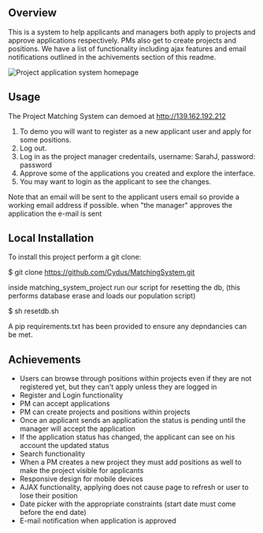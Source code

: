 Overview
--------

This is a system to help applicants and managers both apply to projects and approve
applications respectively. PMs also get to create projects and positions. We have
a list of functionality including ajax features and email notifications outlined in the
achivements section of this readme.

![Project application system homepage](http://i.imgur.com/vOj3J6r.png)

Usage
-----

The Project Matching System can demoed at http://139.162.192.212

1. To demo you will want to register as a new applicant user and apply for some positions.
2. Log out.
3. Log in as the project manager credentails, username: SarahJ, password: password
4. Approve some of the applications you created and explore the interface.
5. You may want to login as the applicant to see the changes.

Note that an email will be sent to the applicant users email so provide a working email address if possible.
when "the manager" approves the application the e-mail is sent

Local Installation
------------------

To install this project perform a git clone:

$ git clone https://github.com/Cydus/MatchingSystem.git

inside matching_system_project run our script for resetting the db,
(this performs database erase and loads our population script)

$ sh resetdb.sh

A pip requirements.txt has been provided to ensure any depndancies can be met.

Achievements
------------

* Users can browse through positions within projects even if they are not registered yet, but they can't apply unless they are logged in
* Register and Login functionality
* PM can accept applications
* PM can create projects and positions within projects
* Once an applicant sends an application the status is pending until the manager will accept the application
* If the application status has changed, the applicant can see on his account the updated status
* Search functionality
* When a PM creates a new project they must add positions as well to make the project visible  for applicants
* Responsive design for mobile devices
* AJAX functionality, applying does not cause page to refresh or user to lose their position
* Date picker with the appropriate constraints (start date must come before the end date)
* E-mail notification when application is approved
